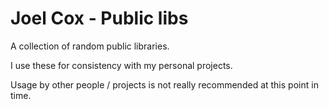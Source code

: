 # Joel Cox - Public libs

A collection of random public libraries.

I use these for consistency with my personal projects.

Usage by other people / projects is not really recommended at this point in time.
